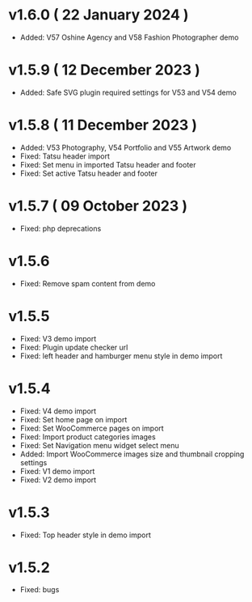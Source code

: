 v1.6.0 ( 22 January 2024 )
======
* Added: V57 Oshine Agency and V58 Fashion Photographer demo

v1.5.9 ( 12 December 2023 )
======
* Added: Safe SVG plugin required settings for V53  and V54 demo  

v1.5.8 ( 11 December 2023 )
======
* Added: V53 Photography, V54 Portfolio and V55 Artwork demo 
* Fixed: Tatsu header import
* Fixed: Set menu in imported Tatsu header and footer 
* Fixed: Set active Tatsu header and footer

v1.5.7 ( 09 October 2023 )
======
* Fixed: php deprecations

v1.5.6
======
* Fixed: Remove spam content from demo

v1.5.5
======
* Fixed: V3 demo import
* Fixed: Plugin update checker url
* Fixed: left header and hamburger menu style in demo import

v1.5.4
======
* Fixed: V4 demo import
* Fixed: Set home page on import
* Fixed: Set WooCommerce pages on import
* Fixed: Import product categories images
* Fixed: Set Navigation menu widget select menu
* Added: Import WooCommerce images size and thumbnail cropping settings
* Fixed: V1 demo import
* Fixed: V2 demo import

v1.5.3
======
* Fixed: Top header style in demo import

v1.5.2
======
* Fixed: bugs